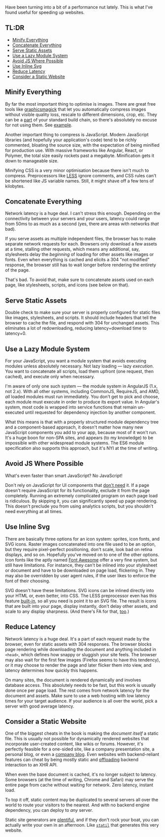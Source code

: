 Have been turning into a bit of a performance nut lately. This is what I've
found useful for speeding up websites.

## TL:DR

* [Minify Everything](#minify-everything)
* [Concatenate Everything](#concatenate-everything)
* [Serve Static Assets](#serve-static-assets)
* [Use a Lazy Module System](#use-a-lazy-module-system)
* [Avoid JS Where Possible](#avoid-js-where-possible)
* [Use Inline Svg](#use-inline-svg)
* [Reduce Latency](#reduce-latency)
* [Consider a Static Website](#consider-a-static-website)

## Minify Everything

By far the most important thing to optimise is images. There are great free
tools like [graphicsmagick](http://www.graphicsmagick.org) that let you
automatically compress images without visible quality loss, rescale to
different dimensions, crop, etc. They can be a
[part](https://github.com/scalableminds/gulp-image-resize) of your standard
build chain, so there's absolutely no excuse for not using them. See
[example](https://github.com/Mitranim/stylific/blob/master/gulpfile.js).

Another important thing to compress is JavaScript. Modern JavaScript libraries
(and hopefully your application's code) tend to be richly commented, bloating
the source size, with the expectation of being minified for production use. With
massive frameworks like Angular, React, or Polymer, the total size easily
rockets past a megabyte. Minification gets it down to manageable size.

Minifying CSS is a very minor optimisation because there isn't much to compress.
Preprocessors like [LESS](http://lesscss.org) ignore comments, and CSS rules
can't be shortened like JS variable names. Still, it might shave off a few tens
of kilobytes.

## Concatenate Everything

Network latency is a huge deal. I can't stress this enough. Depending on the
connectivity between your servers and your users, latency could range from 50ms
to as much as a second (yes, there are areas with networks _that_ bad).

If you serve assets as multiple independent files, the browser has to make
separate network requests for each. Browsers only download a few assets at a
time, stalling other requests, which means any additional, say, stylesheets
delay the _beginning_ of loading for other assets like images or fonts. Even
when everything is cached and elicits a 304 "not modified" response, the browser
still has to wait longer before rendering the entirety of the page.

That's bad. To avoid that, make sure to concatenate assets used on each page,
like stylesheets, scripts, and icons (see below on that).

## Serve Static Assets

Double check to make sure your server is properly configured for static files
like images, stylesheets, and scripts. It should include headers that tell the
browser to cache the file, and respond with 304 for unchanged assets. This
eliminates a lot of redownloading, reducing latency+download time to latency+0.

## Use a Lazy Module System

For your JavaScript, you want a module system that avoids executing modules
unless absolutely necessary. Not lazy loading — lazy _execution_. You want to
concatenate all scripts, load them upfront (one request, then cached), and
execute only when necessary.

I'm aware of only one such system — the module system in AngularJS (1.x, not
2.x). With all other systems, including CommonJS, RequireJS, and AMD, _all_
loaded modules must run immediately. You don't get to pick and choose, each
module must execute in order to produce its export value. In Angular's system,
most code is wrapped into service functions that remain un-executed until
requested for dependency injection by another component.

What this means is that with a properly structured module dependency tree and a
component-based approach, it doesn't matter how many new JavaScript components
you add to your app, because most of it won't run. It's a huge boon for non-SPA
sites, and appears (to my knowledge) to be impossible with other widespread
module systems. The ES6 module specification also supports this approach, but
it's NYI at the time of writing.

## Avoid JS Where Possible

What's even faster than smart JavaScript? No JavaScript!

Don't rely on JavaScript for UI components that [don't
need](http://mitranim.com/stylific/components/) it. If a page doesn't require
JavaScript for its functionality, exclude it from the page completely. Running
an extremely complicated program on each page load is ridiculous. By skipping
it, you can significantly speed up page rendering. This doesn't preclude you
from using analytics scripts, but you shouldn't need everything at all times.

## Use Inline Svg

There are basically three options for an icon system: sprites, icon fonts, and
SVG icons. Raster images concatenated into one file used to be an option, but
they require pixel-perfect positioning, don't scale, look bad on retina
displays, and so on. Hopefully you've moved on to one of the other options. Icon
fonts like the aptly named [Font Awesome](http://fontawesome.io) offer a very
fine system, but still have limitations. For instance, they can't be inlined
into your stylesheet or document and have to be downloaded on page load,
flickering in. They may also be overridden by user agent rules, if the user
likes to enforce the font of their choosing.

SVG doesn't have these limitations. SVG icons can be inlined directly into your
HTML or, even better, into CSS. The LESS preprocessor even has this feature
[built-in](http://lesscss.org/functions/#misc-functions-data-uri), so all you
need is point it to an SVG file. The result is icons that are built into your
page, display instantly, don't delay other assets, and scale to any display
sharpness. (And there's FA for that,
[too](https://github.com/encharm/Font-Awesome-SVG-PNG).)

## Reduce Latency

Network latency is a huge deal. It's a part of each request made by the browser,
even for static assets with 304 responses. The browser blocks page rendering
while downloading the document and anything included in `<head>`, which defines
how snappy or sluggish your site feels. The browser may also wait for the first
few images (Firefox seems to have this tendency), or it may choose to render the
page and later flicker them into view, and latency determines how quickly this
happens.

On many sites, the document is rendered dynamically and involves database
access. This absolutely needs to be fast, but this work is usually done once per
page load. The rest comes from network latency for the document and assets. Make
sure to use a web hosting with low latency times for your target audience. If
your audience is all over the world, pick a server with good average latency.

## Consider a Static Website

One of the biggest cheats in the book is making the _document itself_ a static
file. This is usually not possible for dynamically rendered websites that
incorporate user-created content, like wikis or forums. However, it's perfectly
feasible for a one-sided site, like a company presentation site, a personal
blog, or even a [company blog](http://facebook.github.io/react/blog/). Even
websites with backend-reliant features can cheat by being mostly static and
[offloading](/codex/) backend interaction to an XHR API.

When even the base document is cached, it's no longer subject to latency. Some
browsers (at the time of writing, Chrome and Safari) may serve the entire page
from cache without waiting for network. Zero latency, instant load.

To top it off, static content may be duplicated to several servers all over the
world to route your visitors to the nearest. And with no backend engine
dependency, you can deploy to _any_ server.

Static site generators are [plentiful](https://www.staticgen.com), and if they
don't rock your boat, you can actually write your own in an afternoon. Like
[`statil`](https://github.com/Mitranim/statil) that generates this very website.
